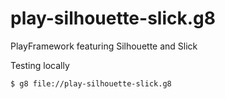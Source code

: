 # play-silhouette-slick.g8
PlayFramework featuring Silhouette and Slick

Testing locally


```
$ g8 file://play-silhouette-slick.g8
```
